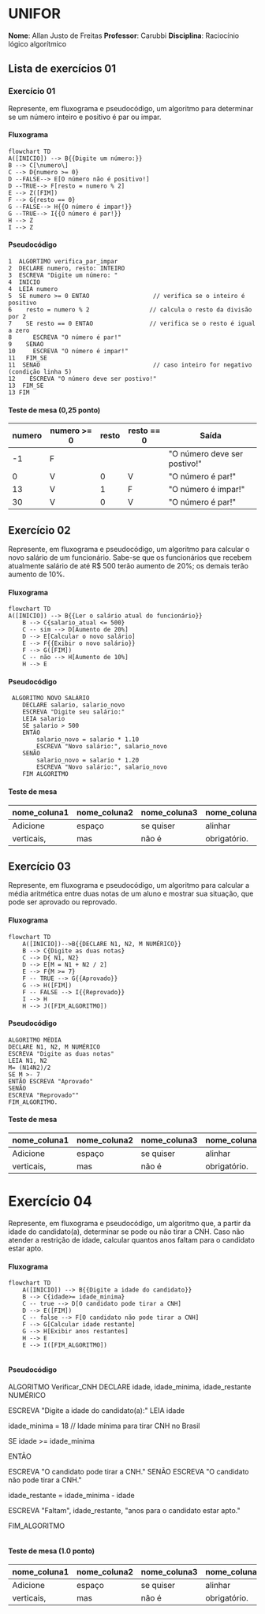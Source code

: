 # UNIFOR
**Nome**: Allan Justo de Freitas
**Professor**: Carubbi
**Disciplina**: Raciocínio lógico algorítmico

## Lista de exercícios 01

### Exercício 01 
Represente, em fluxograma e pseudocódigo, um algoritmo para determinar se um número inteiro e positivo é par ou impar.

#### Fluxograma 

```mermaid
flowchart TD
A([INICIO]) --> B{{Digite um número:}}
B --> C[\numero\]
C --> D{numero >= 0}
D --FALSE--> E[O número não é positivo!]
D --TRUE--> F[resto = numero % 2]
E --> Z([FIM])
F --> G{resto == 0}
G --FALSE--> H{{O número é impar!}}
G --TRUE--> I{{O número é par!}}
H --> Z
I --> Z
```

#### Pseudocódigo 
```
1  ALGORTIMO verifica_par_impar
2  DECLARE numero, resto: INTEIRO
3  ESCREVA "Digite um número: "
4  INICIO
4  LEIA numero
5  SE numero >= 0 ENTAO                  // verifica se o inteiro é positivo
6    resto = numero % 2                 // calcula o resto da divisão por 2
7    SE resto == 0 ENTAO                // verifica se o resto é igual a zero
8      ESCREVA "O número é par!"
9    SENAO
10     ESCREVA "O número é impar!"
11   FIM_SE
11  SENAO                                // caso inteiro for negativo (condição linha 5)
12    ESCREVA "O número deve ser postivo!"
13  FIM_SE
13 FIM
```

#### Teste de mesa (0,25 ponto)
| numero | numero >= 0 | resto | resto == 0 | Saída |
| -- | -- | -- | -- | -- | 
| -1 | F |   |   | "O número deve ser postivo!" |
| 0  | V | 0 | V | "O número é par!" |
| 13 | V | 1 | F | "O número é impar!" |
| 30 | V | 0 | V | "O número é par!" |

## Exercício 02 
Represente, em fluxograma e pseudocódigo, um algoritmo para calcular o novo salário de um funcionário. 
Sabe-se que os funcionários que recebem atualmente salário de até R$ 500 terão aumento de 20%; os demais terão aumento de 10%.

#### Fluxograma
```mermaid
flowchart TD
A([INICIO]) --> B{{Ler o salário atual do funcionário}}
    B --> C{salario_atual <= 500}
    C -- sim --> D[Aumento de 20%]
    D --> E[Calcular o novo salário]
    E --> F{{Exibir o novo salário}}
    F --> G([FIM])
    C -- não --> H[Aumento de 10%]
    H --> E
```

#### Pseudocódigo 

```
 ALGORITMO NOVO SALÁRIO 
    DECLARE salario, salario_novo 
    ESCREVA "Digite seu salário:"
    LEIA salario
    SE salario > 500
    ENTÃO
        salario_novo = salario * 1.10
        ESCREVA "Novo salário:", salario_novo
    SENÃO
        salario_novo = salario * 1.20
        ESCREVA "Novo salário:", salario_novo
    FIM ALGORITMO
```

#### Teste de mesa 
| nome_coluna1 | nome_coluna2 | nome_coluna3 | nome_coluna4 | nome_coluna5 | 
|      --      |      --      |      --      |      --      |      --      | 
| Adicione     | espaço       | se quiser    |  alinhar     | as barras    |
| verticais,   | mas          | não é        | obrigatório. | Entendido ?  |


## Exercício 03 
Represente, em fluxograma e pseudocódigo, um algoritmo para calcular a média aritmética entre duas notas de um aluno e mostrar sua situação, que pode ser aprovado ou reprovado.

#### Fluxograma 
```mermaid
flowchart TD
    A([INICIO])-->B{{DECLARE N1, N2, M NUMÉRICO}}
    B --> C{Digite as duas notas}
    C --> D{ N1, N2}
    D --> E[M = N1 + N2 / 2]
    E --> F{M >= 7}
    F -- TRUE --> G{{Aprovado}}
    G --> H([FIM])
    F -- FALSE --> I{{Reprovado}}
    I --> H
    H --> J([FIM_ALGORITMO])
```


#### Pseudocódigo 

```
ALGORITMO MÉDIA 
DECLARE N1, N2, M NUMÉRICO
ESCREVA "Digite as duas notas"
LEIA N1, N2
M= (N14N2)/2
SE M >- 7
ENTÃO ESCREVA "Aprovado"
SENÃO
ESCREVA "Reprovado""
FIM_ALGORITMO.
```

#### Teste de mesa 

| nome_coluna1 | nome_coluna2 | nome_coluna3 | nome_coluna4 | nome_coluna5 | 
|      --      |      --      |      --      |      --      |      --      | 
| Adicione     | espaço       | se quiser    |  alinhar     | as barras    |
| verticais,   | mas          | não é        | obrigatório. | Entendido ?  |

# Exercício 04 
Represente, em fluxograma e pseudocódigo, um algoritmo que, a partir da idade do candidato(a), determinar se pode ou não tirar a CNH. 
Caso não atender a restrição de idade, calcular quantos anos faltam para o candidato estar apto.

#### Fluxograma 

```mermaid
flowchart TD
    A([INICIO]) --> B{{Digite a idade do candidato}}
    B --> C{idade>= idade_minima}
    C -- true --> D[O candidato pode tirar a CNH]
    D --> E([FIM])
    C -- false --> F[O candidato não pode tirar a CNH]
    F --> G[Calcular idade restante]
    G --> H[Exibir anos restantes]
    H --> E
    E --> I([FIM_ALGORITMO])
    
```
#### Pseudocódigo 

ALGORITMO Verificar_CNH
DECLARE idade, idade_minima, idade_restante NUMÉRICO

ESCREVA "Digite a idade do candidato(a):"
LEIA idade

idade_minima = 18  // Idade mínima para tirar CNH no Brasil

SE idade >= idade_minima

ENTÃO
   
  ESCREVA "O candidato pode tirar a CNH."
SENÃO
    ESCREVA "O candidato não pode tirar a CNH."
      
    
idade_restante = idade_minima - idade

 ESCREVA "Faltam", idade_restante, "anos para o candidato estar apto."

FIM_ALGORITMO
```

```
#### Teste de mesa (1.0 ponto)

| nome_coluna1 | nome_coluna2 | nome_coluna3 | nome_coluna4 | nome_coluna5 | 
|      --      |      --      |      --      |      --      |      --      | 
| Adicione     | espaço       | se quiser    |  alinhar     | as barras    |
| verticais,   | mas          | não é        | obrigatório. | Entendido ?  |
```

